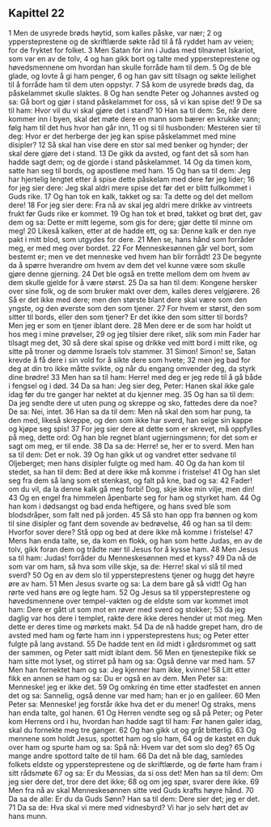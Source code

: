 ## Kapittel 22

1 Men de usyrede brøds høytid, som kalles påske, var nær;
2 og yppersteprestene og de skriftlærde søkte råd til å få ryddet ham av veien; for de fryktet for folket.
3 Men Satan fór inn i Judas med tilnavnet Iskariot, som var en av de tolv,
4 og han gikk bort og talte med yppersteprestene og høvedsmennene om hvordan han skulle forråde ham til dem.
5 Og de ble glade, og lovte å gi ham penger,
6 og han gav sitt tilsagn og søkte leilighet til å forråde ham til dem uten oppstyr.
7 Så kom de usyrede brøds dag, da påskelammet skulle slaktes.
8 Og han sendte Peter og Johannes avsted og sa: Gå bort og gjør i stand påskelammet for oss, så vi kan spise det!
9 De sa til ham: Hvor vil du vi skal gjøre det i stand?
10 Han sa til dem: Se, når dere kommer inn i byen, skal det møte dere en mann som bærer en krukke vann; følg ham til det hus hvor han går inn,
11 og si til husbonden: Mesteren sier til deg: Hvor er det herberge der jeg kan spise påskelammet med mine disipler?
12 Så skal han vise dere en stor sal med benker og hynder; der skal dere gjøre det i stand.
13 De gikk da avsted, og fant det så som han hadde sagt dem; og de gjorde i stand påskelammet.
14 Og da timen kom, satte han seg til bords, og apostlene med ham.
15 Og han sa til dem: Jeg har hjertelig lengtet etter å spise dette påskelam med dere før jeg lider;
16 for jeg sier dere: Jeg skal aldri mere spise det før det er blitt fullkommet i Guds rike.
17 Og han tok en kalk, takket og sa: Ta dette og del det mellom dere!
18 For jeg sier dere: Fra nå av skal jeg aldri mere drikke av vintreets frukt før Guds rike er kommet.
19 Og han tok et brød, takket og brøt det, gav dem og sa: Dette er mitt legeme, som gis for dere; gjør dette til minne om meg!
20 Likeså kalken, etter at de hadde ett, og sa: Denne kalk er den nye pakt i mitt blod, som utgydes for dere.
21 Men se, hans hånd som forråder meg, er med meg over bordet.
22 For Menneskesønnen går vel bort, som bestemt er; men ve det menneske ved hvem han blir forrådt!
23 De begynte da å spørre hverandre om hvem av dem det vel kunne være som skulle gjøre denne gjerning.
24 Det ble også en trette mellom dem om hvem av dem skulle gjelde for å være størst.
25 Da sa han til dem: Kongene hersker over sine folk, og de som bruker makt over dem, kalles deres velgjørere.
26 Så er det ikke med dere; men den største blant dere skal være som den yngste, og den øverste som den som tjener.
27 For hvem er størst, den som sitter til bords, eller den som tjener? Er det ikke den som sitter til bords? Men jeg er som en tjener iblant dere.
28 Men dere er de som har holdt ut hos meg i mine prøvelser,
29 og jeg tilsier dere riket, slik som min Fader har tilsagt meg det,
30 så dere skal spise og drikke ved mitt bord i mitt rike, og sitte på troner og dømme Israels tolv stammer.
31 Simon! Simon! se, Satan krevde å få dere i sin vold for å sikte dere som hvete;
32 men jeg bad for deg at din tro ikke måtte svikte, og når du engang omvender deg, da styrk dine brødre!
33 Men han sa til ham: Herre! med deg er jeg rede til å gå både i fengsel og i død.
34 Da sa han: Jeg sier deg, Peter: Hanen skal ikke gale idag før du tre ganger har nektet at du kjenner meg.
35 Og han sa til dem: Da jeg sendte dere ut uten pung og skreppe og sko, fattedes dere da noe? De sa: Nei, intet.
36 Han sa da til dem: Men nå skal den som har pung, ta den med, likeså skreppe, og den som ikke har sverd, han selge sin kappe og kjøpe seg spis!
37 For jeg sier dere at dette som er skrevet, må oppfylles på meg, dette ord: Og han ble regnet blant ugjerningsmenn; for det som er sagt om meg, er til ende.
38 Da sa de: Herre! se, her er to sverd. Men han sa til dem: Det er nok.
39 Og han gikk ut og vandret etter sedvane til Oljeberget; men hans disipler fulgte og med ham.
40 Og da han kom til stedet, sa han til dem: Bed at dere ikke må komme i fristelse!
41 Og han slet seg fra dem så lang som et stenkast, og falt på kne, bad og sa:
42 Fader! om du vil, da la denne kalk gå meg forbi! Dog, skje ikke min vilje, men din!
43 Og en engel fra himmelen åpenbarte seg for ham og styrket ham.
44 Og han kom i dødsangst og bad enda heftigere, og hans sved ble som blodsdråper, som falt ned på jorden.
45 Så sto han opp fra bønnen og kom til sine disipler og fant dem sovende av bedrøvelse,
46 og han sa til dem: Hvorfor sover dere? Stå opp og bed at dere ikke må komme i fristelse!
47 Mens han enda talte, se, da kom en flokk, og han som hette Judas, en av de tolv, gikk foran dem og trådte nær til Jesus for å kysse ham.
48 Men Jesus sa til ham: Judas! forråder du Menneskesønnen med et kyss?
49 Da nå de som var om ham, så hva som ville skje, sa de: Herre! skal vi slå til med sverd?
50 Og en av dem slo til yppersteprestens tjener og hugg det høyre øre av ham.
51 Men Jesus svarte og sa: La dem bare gå så vidt! Og han rørte ved hans øre og legte ham.
52 Og Jesus sa til yppersteprestene og høvedsmennene over tempel-vakten og de eldste som var kommet imot ham: Dere er gått ut som mot en røver med sverd og stokker;
53 da jeg daglig var hos dere i templet, rakte dere ikke deres hender ut mot meg. Men dette er deres time og mørkets makt.
54 Da de nå hadde grepet ham, dro de avsted med ham og førte ham inn i yppersteprestens hus; og Peter etter fulgte på lang avstand.
55 De hadde tent en ild midt i gårdsrommet og satt der sammen, og Peter satt midt iblant dem.
56 Men en tjenestepike fikk se ham sitte mot lyset, og stirret på ham og sa: Også denne var med ham.
57 Men han fornektet ham og sa: Jeg kjenner ham ikke, kvinne!
58 Litt etter fikk en annen se ham og sa: Du er også en av dem. Men Peter sa: Menneske! jeg er ikke det.
59 Og omkring én time etter stadfestet en annen det og sa: Sannelig, også denne var med ham; han er jo en galileer.
60 Men Peter sa: Menneske! jeg forstår ikke hva det er du mener! Og straks, mens han enda talte, gol hanen.
61 Og Herren vendte seg og så på Peter; og Peter kom Herrens ord i hu, hvordan han hadde sagt til ham: Før hanen galer idag, skal du fornekte meg tre ganger.
62 Og han gikk ut og gråt bitterlig.
63 Og mennene som holdt Jesus, spottet ham og slo ham,
64 og de kastet en duk over ham og spurte ham og sa: Spå nå: Hvem var det som slo deg?
65 Og mange andre spottord talte de til ham.
66 Da det nå ble dag, samledes folkets eldste og yppersteprestene og de skriftlærde, og de førte ham fram i sitt rådsmøte
67 og sa: Er du Messias, da si oss det! Men han sa til dem: Om jeg sier dere det, tror dere det ikke;
68 og om jeg spør, svarer dere ikke.
69 Men fra nå av skal Menneskesønnen sitte ved Guds krafts høyre hånd.
70 Da sa de alle: Er du da Guds Sønn? Han sa til dem: Dere sier det; jeg er det.
71 Da sa de: Hva skal vi mere med vidnesbyrd? Vi har jo selv hørt det av hans munn.
